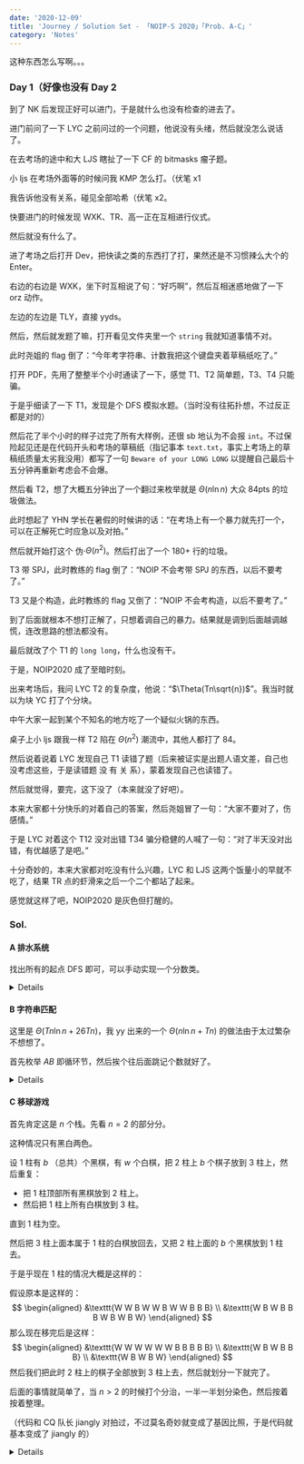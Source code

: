 ```yaml
---
date: '2020-12-09'
title: 'Journey / Solution Set - 「NOIP-S 2020」「Prob. A-C」'
category: 'Notes'
---
```


这种东西怎么写啊。。。

### Day 1（好像也没有 Day 2

到了 NK 后发现正好可以进门，于是就什么也没有检查的进去了。

进门前问了一下 LYC 之前问过的一个问题，他说没有头绪，然后就没怎么说话了。

在去考场的途中和大 LJS 瞎扯了一下 CF 的 bitmasks 瘤子题。

小 ljs 在考场外面等的时候问我 KMP 怎么打。（伏笔 x1

我告诉他没有关系，碰见全部哈希（伏笔 x2。

快要进门的时候发现 WXK、TR、高一正在互相进行仪式。

然后就没有什么了。

进了考场之后打开 Dev，把快读之类的东西打了打，果然还是不习惯辣么大个的 Enter。

右边的右边是 WXK，坐下时互相说了句：“好巧啊”，然后互相迷惑地做了一下 orz 动作。

左边的左边是 TLY，直接 yyds。

然后，然后就发题了嘛，打开看见文件夹里一个 `string` 我就知道事情不对。

此时尧姐的 flag 倒了：“今年考字符串、计数我把这个键盘夹着草稿纸吃了。”

打开 PDF，先用了整整半个小时通读了一下，感觉 T1、T2 简单题，T3、T4 只能骗。

于是乎细读了一下 T1，发现是个 DFS 模拟水题。（当时没有往拓扑想，不过反正都是对的）

然后花了半个小时的样子过完了所有大样例，还很 sb 地认为不会报 `int`。不过保险起见还是在代码开头和考场的草稿纸（指记事本 `text.txt`，事实上考场上的草稿纸质量太劣我没用）都写了一句 `Beware of your LONG LONG` 以提醒自己最后十五分钟再重新考虑会不会爆。

然后看 T2，想了大概五分钟出了一个翻过来枚举就是 $\Theta(n\ln n)$ 大众 84pts 的垃圾做法。

此时想起了 YHN 学长在暑假的时候讲的话：“在考场上有一个暴力就先打一个，可以在正解死亡时应急以及对拍。”

然后就开始打这个 伪·$\Theta(n^{2})$。然后打出了一个 180+ 行的垃圾。

T3 带 SPJ，此时教练的 flag 倒了：“NOIP 不会考带 SPJ 的东西，以后不要考了。”

T3 又是个构造，此时教练的 flag 又倒了：“NOIP 不会考构造，以后不要考了。”

到了后面就根本不想打正解了，只想着调自己的暴力。结果就是调到后面越调越慌，连改思路的想法都没有。

最后就改了个 T1 的 `long long`，什么也没有干。

于是，NOIP2020 成了至暗时刻。

出来考场后，我问 LYC T2 的复杂度，他说：“$\Theta(Tn\sqrt{n})$”。我当时就以为块 YC 打了个分块。

中午大家一起到某个不知名的地方吃了一个疑似火锅的东西。

桌子上小 ljs 跟我一样 T2 陷在 $\Theta(n^2)$ 潮流中，其他人都打了 84。

然后说着说着 LYC 发现自己 T1 读错了题（后来被证实是出题人语文差，自己也没考虑这些，于是读错题 没 有 关 系），蒙着发现自己也读错了。

然后就觉得，要完，这下没了（本来就没了好吧）。

本来大家都十分快乐的对着自己的答案，然后尧姐冒了一句：“大家不要对了，伤感情。”

于是 LYC 对着这个 T12 没对出错 T34 骗分稳健的人喊了一句：“对了半天没对出错，有优越感了是吧。”

十分奇妙的，本来大家都对吃没有什么兴趣，LYC 和 LJS 这两个饭量小的早就不吃了，结果 TR 点的虾滑来之后一个二个都站了起来。

感觉就这样了吧，NOIP2020 是灰色但打醒的。

### Sol.

#### A 排水系统

找出所有的起点 DFS 即可，可以手动实现一个分数类。

<details>

```cpp
/* Beware of your __INT128 */

#include <cstdio>
#include <iostream>
#include <algorithm>
#include <vector>

using namespace std;

namespace MySpace {
typedef long long LL;

const __int128 MAXN = 1e5 + 5, MAXS = 10 + 5, MAXE = 1e5 + 5;

__int128 rint () {
	__int128 x = 0, f = 1; char c = getchar ();
	for ( ; c < '0' || c > '9'; c = getchar () )	f = ( c == '-' ? -1 : f );
	for ( ; c >= '0' && c <= '9'; c = getchar () )	x = ( x << 3 ) + ( x << 1 ) + ( c & 15 );
	return x * f;
}

template<typename _T>
void wint ( _T x ) {
	if ( x < 0 )	putchar ( '-' ), x = ~ x + 1;
	if ( x > 9 )	wint ( x / 10 );
	putchar ( x % 10 + '0' );
}

__int128 calcGCD ( const __int128 a, const __int128 b ) ;
__int128 calcLCM ( const __int128 a, const __int128 b ) ;

struct GraphSet {
	__int128 to, nx;
	GraphSet ( __int128 T = 0, __int128 N = 0 ) { to = T, nx = N; }
} as[MAXN * 5 * 4];

struct Frac {
	__int128 one, ano;
	Frac ( __int128 O = 0, __int128 A = 0 ) { one = O, ano = A; }
} nds[MAXN];

__int128 n, stn, edn, bgn[MAXN], cnte, ind[MAXN], outd[MAXN], sts[MAXN], eds[MAXN], stnd, ednd, vis[MAXN];

void makeEdge ( const __int128 u, const __int128 v ) { as[++ cnte] = GraphSet ( v, bgn[u] ), bgn[u] = cnte; }
__int128 calcGCD ( const __int128 a, const __int128 b ) { return ! b ? a : calcGCD ( b, a % b ); }
__int128 calcLCM ( const __int128 a, const __int128 b ) { return ( ! a || ! b ) ? 0 : ( __int128 )a / calcGCD ( a, b ) * b; }
void getSimp ( Frac& fr ) { __int128 ret = calcGCD ( fr.one, fr.ano ); if ( ! ret )	fr = Frac (); else fr.one /= ret, fr.ano /= ret; }

void dfs ( const __int128 u ) {
	for ( __int128 i = bgn[u]; i; i = as[i].nx ) {
		__int128 v = as[i].to;
		Frac ad = Frac ( nds[u].one, nds[u].ano * outd[u] );
		getSimp ( ad );
		__int128 ret = calcLCM ( ad.ano, nds[v].ano );
		if ( ! ret )	nds[v] = ad, dfs ( v );
		else {
			__int128 ads = ret / ad.ano, us = ret / nds[v].ano;
			ad.one *= ads, ad.ano *= ads;
			nds[v].one *= us, nds[v].ano *= us;
			nds[v].one += ad.one;
			getSimp ( nds[v] );
			dfs ( v );
		}
	}
	if ( bgn[u] )	nds[u] = Frac ();
}

void Main () {
	n = rint (), stn = rint ();
	for ( __int128 i = 1; i <= n; ++ i ) {
		__int128 eg = rint ();
		for ( __int128 j = 1; j <= eg; ++ j ) {
			__int128 to = rint ();
			makeEdge ( i, to );
			ind[to] ++, outd[i] ++;
		}
	}
	for ( __int128 i = 1; i <= n; ++ i ) {
		if ( ! ind[i] )	sts[++ stnd] = i;
		if ( ! outd[i] )	eds[++ ednd] = i;
	}
	for ( __int128 i = 1; i <= stnd; ++ i )	nds[sts[i]].one = nds[sts[i]].ano = 1;
	sort ( eds + 1, eds + 1 + ednd );
	for ( __int128 i = 1; i <= stnd; ++ i )	dfs ( i );
	for ( __int128 i = 1; i <= ednd; ++ i )	wint ( nds[eds[i]].one ), putchar ( ' ' ), wint ( nds[eds[i]].ano ), putchar ( '\n' );
}
}

int main () {
//	freopen ( "water.in", "r", stdin );
//	freopen ( "water.out", "w", stdout );
	MySpace :: Main ();
	return 0;
}
```

</details>

#### B 字符串匹配

这里是 $\Theta(Tn\ln n+26Tn)$，我 yy 出来的一个 $\Theta(n\ln n+Tn)$ 的做法由于太过繁杂不想想了。

首先枚举 $AB$ 即循环节，然后挨个往后面跳记个数就好了。

<details>

```cpp
#include <cstdio>
#include <cstring>

namespace mySpace {
typedef long long LL;

const int KEY = 1331;
const int MAXN = ( 1 << 20 ) + 5;

int mul ( const LL a, const LL b, const int p ) { return a * b % p; }
int add ( const int a, const int b, const int p ) { return ( a + b ) < p ? ( a + b ) : ( a + b - p ); }
int sub ( const int a, const int b, const int p ) { return ( a - b ) < 0 ? ( a - b + p ) : ( a - b ); }
struct Value {
	static const int onemod = 19260817, anomod = 998244353;
	int p, q;
	Value () : p ( 0 ), q ( 0 ) {}
	Value ( const int x ) : p ( x ), q ( x ) {}
	Value ( const int a, const int b ) : p ( a ), q ( b ) {}
	Value operator * ( const Value &other ) const { return Value ( mul ( p, other.p, onemod ), mul ( q, other.q, anomod ) ); }
	Value operator + ( const Value &other ) const { return Value ( add ( p, other.p, onemod ), add ( q, other.q, anomod ) ); }
	Value operator - ( const Value &other ) const { return Value ( sub ( p, other.p, onemod ), sub ( q, other.q, anomod ) ); }
	bool operator == ( const Value &other ) const { return p == other.p && q == other.q; }
	bool operator != ( const Value &other ) const { return ! ( Value ( p, q ) == other ); }
} pwr[MAXN], has[MAXN];

int n, mps[MAXN], buc[MAXN][26], suf[MAXN];
char str[MAXN];

void initial () {
	scanf ( "%s", str + 1 ), n = strlen ( str + 1 );
	for ( int i = 1; i <= n; ++ i )	mps[i] = str[i] - 'a';
	bool tmp[26] = {}; int cur = 0;
	for ( int i = 1; i <= n; ++ i ) {
		has[i] = has[i - 1] * KEY + mps[i];
		memcpy ( buc[i], buc[i - 1], sizeof ( int ) * 26 );
		tmp[mps[i]] ^= 1, cur += tmp[mps[i]] ? 1 : -1;
		for ( int j = cur; j < 26; ++ j )	buc[i][j] ++;
	}
	memset ( tmp, 0, sizeof ( tmp ) ), cur = 0;
	for ( int i = n; i; -- i )	tmp[mps[i]] ^= 1, cur += tmp[mps[i]] ? 1 : -1, suf[i] = cur;
}

Value calcHS ( const int l, const int r ) { return has[r] - has[l - 1] * pwr[r - l + 1]; }
void solve () {
	initial (); LL ans = 0;
	for ( int len = 2; len < n; ++ len ) {
		Value tmp = calcHS ( 1, len );
		for ( int nxt = len; nxt < n; nxt += len ) {
			if ( calcHS ( nxt - len + 1, nxt ) != tmp )	break;
			ans += buc[len - 1][suf[nxt + 1]];
		}
	}
	printf ( "%lld\n", ans );
}

void main () {
	pwr[0] = 1;
	for ( int i = 1; i <= MAXN - 5; ++ i )	pwr[i] = pwr[i - 1] * KEY;
	int TC; scanf ( "%d", &TC );
	while ( TC -- > 0 )	solve ();
}
}

int main () {
//	freopen ( "string.in", "r", stdin );
//	freopen ( "string.out", "w", stdout );
	mySpace :: main ();
	return 0;
}
```

</details>

#### C 移球游戏

首先肯定这是 $n$ 个栈。先看 $n=2$ 的部分分。

这种情况只有黑白两色。

设 $1$ 柱有 $b$ （总共）个黑棋，有 $w$ 个白棋，把 $2$ 柱上 $b$ 个棋子放到 $3$ 柱上，然后重复：

- 把 $1$ 柱顶部所有黑棋放到 $2$ 柱上。
- 然后把 $1$ 柱上所有白棋放到 $3$ 柱。

直到 $1$ 柱为空。

然后把 $3$ 柱上面本属于 $1$ 柱的白棋放回去，又把 $2$ 柱上面的 $b$ 个黑棋放到 $1$ 柱去。

于是乎现在 $1$ 柱的情况大概是这样的：

假设原本是这样的：
$$
\begin{aligned}
&\texttt{W W B W W B W W B B B} \\
&\texttt{W B W B B B W B W B W}
\end{aligned}
$$
那么现在移完后是这样：
$$
\begin{aligned}
&\texttt{W W W W W W B B B B B} \\
&\texttt{W B W B B B} \\
&\texttt{W B W B W}
\end{aligned}
$$
然后我们把此时 $2$ 柱上的棋子全部放到 $3$ 柱上去，然后就划分一下就完了。

后面的事情就简单了，当 $n>2$ 的时候打个分治，一半一半划分染色，然后按着按着整理。

（代码和 CQ 队长 jiangly 对拍过，不过莫名奇妙就变成了基因比照，于是代码就基本变成了 jiangly 的）

<details>

```cpp
#include <cstdio>
#include <cstring>
#include <vector>

using namespace std;

namespace mySpace {
const int MAXN = 50 + 5, MAXM = 400 + 5, MAXK = 820000 + 5;

int rint () {
	int x = 0, f = 1; char c = getchar ();
	for ( ; c < '0' || c > '9'; c = getchar () )	f = c == '-' ? -1 : f;
	for ( ; c >= '0' && c <= '9'; c = getchar () )	x = ( x << 3 ) + ( x << 1 ) + ( c & 15 );
	return x * f;
}

template<typename _T>
void wint ( _T x ) {
	if ( x < 0 )	putchar ( '-' ), x = ~ x + 1;
	if ( x > 9 )	wint ( x / 10 );
	putchar ( x % 10 ^ '0' );
}

struct Stack {
private:
	int stk[MAXM], _top;
public:
	Stack () { memset ( stk, 0, sizeof ( stk ) ), _top = 0; }
	void push ( const int val ) { stk[_top ++] = val; }
	void pop () { if ( _top )	_top --; }
	int at ( const int pos ) { return stk[pos]; }
	int top () { return stk[_top - 1]; }
	int size () { return _top; }
	bool empty () { return _top < 0; }
	void debug ( char c = ' ' ) {
		putchar ( '[' );
		for ( int i = 0; i < _top; ++ i )	printf ( "%d ", stk[i] );
		printf ( "]%c", c ) ;
	}
} clr[MAXN];

struct Answer {
	int one, ano;
	Answer ( int O = 0, int A = 0 ) { one = O, ano = A; }
} ans[MAXK];

int n, m, cnt;

void trans ( const int one, const int ano ) {
	clr[ano].push ( clr[one].top () );
	clr[one].pop ();
	ans[cnt ++] = Answer ( one, ano );
}

void solve ( const int l, const int r, const vector<int>& col ) {
	if ( r - l == 1 )	return;
	int mid = ( l + r ) >> 1;
	int lst = col[0];
	vector<int> onevec, anovec;
	for ( int i = 1; i < r - l; ++ i ) {
		int one = lst, ano = col[i], cnt = 0;
		for ( int j = 0; j < m; ++ j ) {
			if ( clr[one].at ( j ) < mid )	++ cnt;
		}
		for ( int j = 0; j < cnt; ++ j )	trans ( ano, n );
		for ( int j = m - 1; ~ j; -- j ) {
			if ( clr[one].at ( j ) < mid )	trans ( one, ano );
			else	trans ( one, n );
		}
		for ( int j = 0; j < m - cnt; ++ j )	trans ( n, one );
		for ( int j = 0; j < cnt; ++ j )	trans ( ano, one );
		for ( int j = 0; j < m - cnt; ++ j )	trans ( ano, n );
		for ( int j = 0; j < cnt; ++ j )	trans ( one, ano );
		for ( int j = m - 1; ~ j; -- j ) {
			if ( clr[ano].size () < m && ( clr[n].at ( j ) < mid || clr[one].size () == m ) )	trans ( n, ano );
			else	trans ( n, one );
		}
		bool was = 0;
		for ( int j = 0; j < m; ++ j ) {
			if ( clr[ano].at ( j ) >= mid )	was = 1;
		}
		if ( was )	anovec.push_back ( one ), lst = ano;
		else	onevec.push_back ( ano ), lst = one;
	}
	if ( clr[lst].at ( 0 ) < mid )	onevec.push_back ( lst );
	else	anovec.push_back ( lst );
	solve ( l, mid, onevec ), solve ( mid, r, anovec );
}

void main () {
	n = rint (), m = rint ();
	for ( int i = 0; i < n; ++ i ) {
		for ( int j = 0; j < m; ++ j )	clr[i].push ( rint () - 1 );
	}
	vector<int> col;
	for ( int i = 0; i < n; ++ i )	col.push_back ( i );
	solve ( 0, n, col );
	wint ( cnt ), putchar ( '\n' );
	for ( int i = 0; i < cnt; ++ i ) {
		wint ( ans[i].one + 1 ), putchar ( ' ' );
		wint ( ans[i].ano + 1 ), putchar ( '\n' );
	}
}
}

int main () {
//	freopen ( "ball.in", "r", stdin );
//	freopen ( "ball.out", "w", stdout );
	mySpace :: main ();
	return 0;
}
```

</details>